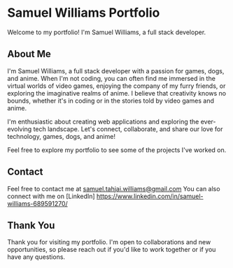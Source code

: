 # Samuel Williams Portfolio

Welcome to my portfolio! I'm Samuel Williams, a full stack developer.

## About Me

I'm Samuel Williams, a full stack developer with a passion for games, dogs, and anime. When I'm not coding, you can often find me immersed in the virtual worlds of video games, enjoying the company of my furry friends, or exploring the imaginative realms of anime. I believe that creativity knows no bounds, whether it's in coding or in the stories told by video games and anime.

I'm enthusiastic about creating web applications and exploring the ever-evolving tech landscape. Let's connect, collaborate, and share our love for technology, games, dogs, and anime!

Feel free to explore my portfolio to see some of the projects I've worked on.


## Contact

Feel free to contact me at samuel.tahjai.williams@gmail.com You can also connect with me on [LinkedIn] https://www.linkedin.com/in/samuel-williams-689591270/ 

## Thank You

Thank you for visiting my portfolio. I'm open to collaborations and new opportunities, so please reach out if you'd like to work together or if you have any questions.